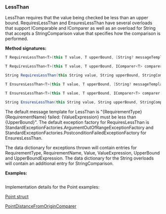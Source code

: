 ### LessThan

LessThan requires that the value being checked be less than an upper bound. 
RequiresLessThan and EnsuresLessThan have several overloads that support 
IComparable<T> and IComparer<T> as well as an overload for String that accepts a 
StringComparison value that specifies how the comparison is performed.

**Method signatures:**
```C#
T RequiresLessThan<T>(this T value, T upperBound, [String? messageTemplate = null], [IExceptionFactory? exceptionFactory = null], [String? valueExpression = null], [String? targetExpression = null]) where T : IComparable<T>

T RequiresLessThan<T>(this T value, T upperBound, IComparer<T> comparer, [String? messageTemplate = null], [IExceptionFactory? exceptionFactory = null], [String? valueExpression = null], [String? targetExpression = null])

String RequiresLessThan(this String value, String upperBound, StringComparison comparisonType, [String? messageTemplate = null], [IExceptionFactory? exceptionFactory = null], [String? valueExpression = null], [String? targetExpression = null])

T EnsuresLessThan<T>(this T value, T upperBound, [String? messageTemplate = null], [IExceptionFactory? exceptionFactory = null], [String? valueExpression = null], [String? targetExpression = null]) where T : IComparable<T>

T EnsuresLessThan<T>(this T value, T upperBound, IComparer<T> comparer, [String? messageTemplate = null], [IExceptionFactory? exceptionFactory = null], [String? valueExpression = null], [String? targetExpression = null])

String EnsuresLessThan(this String value, String upperBound, StringComparison comparisonType, [String? messageTemplate = null], [IExceptionFactory? exceptionFactory = null], [String? valueExpression = null], [String? targetExpression = null])
```

The default message template for LessThan is "{RequirementType} {RequirementName} failed: {ValueExpression} must be less than {UpperBound}".
The default exception factory for RequiresLessThan is StandardExceptionFactories.ArgumentOutOfRangeExceptionFactory
and StandardExceptionFactories.PostconditionFailedExceptionFactory for 
EnsuresLessThan.

The data dictionary for exceptions thrown will contain entries for RequirementType,
RequirementName, Value, ValueExpression, UpperBound and UpperBoundExpression. The 
data dictionary for the String overloads will contain an additional entry for 
StringComparison.

**Examples:**
```C#
```

Implementation details for the Point examples:

[Point struct](/DbC.Net.TestAndExampleResources/Point.cs)

[PointDistanceFromOriginComparer](/DbC.Net.TestAndExampleResources/PointDistanceFromOriginComparer.cs)
